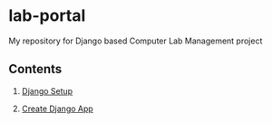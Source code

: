 # lab-portal
My repository for Django based Computer Lab Management project

## Contents

1. [Django Setup](https://github.com/subhash-devopslearner/lab-portal/blob/development/Django-setup.md)

2. [Create Django App](https://github.com/subhash-devopslearner/lab-portal/blob/development/Create-first-app.md)
